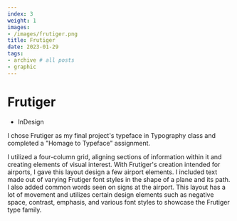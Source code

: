 ```yaml
---
index: 3
weight: 1
images:
- /images/frutiger.png
title: Frutiger
date: 2023-01-29
tags:
- archive # all posts
- graphic
---
```


# Frutiger
- InDesign
  
I chose Frutiger as my final project's typeface in Typography class and completed a "Homage to Typeface" assignment.

I utilized a four-column grid, aligning sections of information within it and creating elements of visual interest. With Frutiger's creation intended for airports, I gave this layout design a few airport elements. I included text made out of varying Frutiger font styles in the shape of a plane and its path. I also added common words seen on signs at the airport. This layout has a lot of movement and utilizes certain design elements such as negative space, contrast, emphasis, and various font styles to showcase the Frutiger type family.